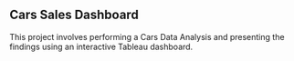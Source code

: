 ## Cars Sales Dashboard
This project involves performing a Cars Data Analysis and presenting the findings using an interactive Tableau dashboard.
